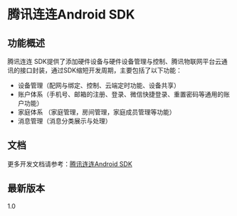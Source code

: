 # 腾讯连连Android SDK


## 功能概述

腾讯连连 SDK提供了添加硬件设备与硬件设备管理与控制、腾讯物联网平台云通讯的接口封装，通过SDK缩短开发周期，主要包括了以下功能：

- 设备管理（配网与绑定、控制、云端定时功能、设备共享）
- 账户体系（手机号、邮箱的注册、登录、微信快捷登录、重置密码等通用的账户功能）
- 家庭体系 （家庭管理，房间管理，家庭成员管理等功能）
- 消息管理（消息分类展示与处理）


## 文档

更多开发文档请参考：[腾讯连连Android SDK](https://github.com/wenext-ops/LLForAndroid/blob/master/tenextll/腾讯连连SDK使用文档.docx)

## 最新版本

1.0
